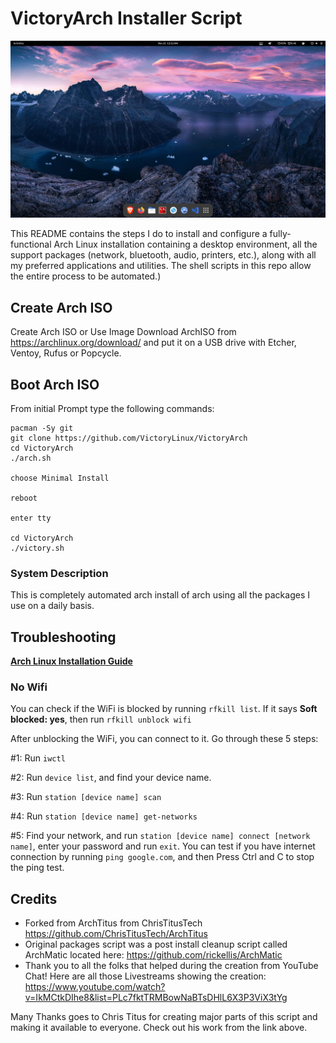 # VictoryArch Installer Script

<img src="https://github.com/VictoryLinux/VictoryArch/blob/main/VictoryArch.png" />

This README contains the steps I do to install and configure a fully-functional Arch Linux installation containing a desktop environment, all the support packages (network, bluetooth, audio, printers, etc.), along with all my preferred applications and utilities. The shell scripts in this repo allow the entire process to be automated.)

## Create Arch ISO

Create Arch ISO or Use Image
Download ArchISO from https://archlinux.org/download/ and put it on a USB drive with Etcher, Ventoy, Rufus or Popcycle.

## Boot Arch ISO

From initial Prompt type the following commands:

```
pacman -Sy git
git clone https://github.com/VictoryLinux/VictoryArch
cd VictoryArch
./arch.sh

choose Minimal Install

reboot

enter tty

cd VictoryArch
./victory.sh
```

### System Description
This is completely automated arch install of arch using all the packages I use on a daily basis. 

## Troubleshooting

__[Arch Linux Installation Guide](https://github.com/rickellis/Arch-Linux-Install-Guide)__

### No Wifi

You can check if the WiFi is blocked by running `rfkill list`.
If it says **Soft blocked: yes**, then run `rfkill unblock wifi`

After unblocking the WiFi, you can connect to it. Go through these 5 steps:

#1: Run `iwctl`

#2: Run `device list`, and find your device name.

#3: Run `station [device name] scan`

#4: Run `station [device name] get-networks`

#5: Find your network, and run `station [device name] connect [network name]`, enter your password and run `exit`. You can test if you have internet connection by running `ping google.com`, and then Press Ctrl and C to stop the ping test.

## Credits
- Forked from ArchTitus from ChrisTitusTech https://github.com/ChrisTitusTech/ArchTitus
- Original packages script was a post install cleanup script called ArchMatic located here: https://github.com/rickellis/ArchMatic
- Thank you to all the folks that helped during the creation from YouTube Chat! Here are all those Livestreams showing the creation: <https://www.youtube.com/watch?v=IkMCtkDIhe8&list=PLc7fktTRMBowNaBTsDHlL6X3P3ViX3tYg>

Many Thanks goes to Chris Titus for creating major parts of this script and making it available to everyone. Check out his work from the link above.
